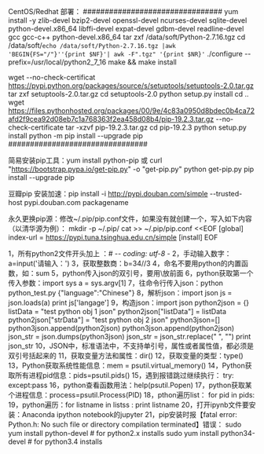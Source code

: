 CentOS/Redhat 部署：
################################
yum install -y zlib-devel bzip2-devel openssl-devel ncurses-devel sqlite-devel python-devel.x86_64 libffi-devel expat-devel gdbm-devel readline-devel gcc gcc-c++ python-devel.x86_64
tar zxf /data/soft/Python-2.7.16.tgz
cd /data/soft/`echo /data/soft/Python-2.7.16.tgz |awk 'BEGIN{FS="/"}''{print $NF}'| awk -F".tgz" '{print $NR}'`
./configure  --prefix=/usr/local/python2_7_16
make && make install

wget --no-check-certificat  https://pypi.python.org/packages/source/s/setuptools/setuptools-2.0.tar.gz
tar zxf setuptools-2.0.tar.gz
cd setuptools-2.0
python setup.py install
cd  ..
wget https://files.pythonhosted.org/packages/00/9e/4c83a0950d8bdec0b4ca72afd2f9cea92d08eb7c1a768363f2ea458d08b4/pip-19.2.3.tar.gz --no-check-certificate
tar -xzvf pip-19.2.3.tar.gz
cd pip-19.2.3
python setup.py install
python -m pip install --upgrade pip
################################

简易安装pip工具：yum install python-pip 或 curl "https://bootstrap.pypa.io/get-pip.py" -o "get-pip.py"
python get-pip.py
pip install --upgrade pip

豆瓣pip 安装加速：pip install -i http://pypi.douban.com/simple --trusted-host pypi.douban.com packagename

永久更换pip源：修改~/.pip/pip.conf文件，如果没有就创建一个，写入如下内容（以清华源为例）：
mkdir -p ~/.pip/
cat >> ~/.pip/pip.conf <<EOF
[global]
index-url = https://pypi.tuna.tsinghua.edu.cn/simple
[install]
EOF


1，所有python2文件开头加上 ：# -*- coding: utf-8 -*
2，手动输入数字：a=input('请输入：')
3，获取整数商：b=34//3
4，命名不要用python的内置函数，如：sum
5，python传入json的双引号，要用\放前面
6，python获取第一个传入参数：import sys  a = sys.argv[1]
7，往命令行传入json：python python_test.py {\"language\":\"Chinese\"}
8，解析json：import json  js = json.loads(a)  print js['langage']
9，构造json：import json  python2json = {}  listData = "test python obj 1 json"  python2json["listData"] = listData  python2json["strData"] = "test python obj 2 json"  python3json=[]  python3json.append(python2json)  python3json.append(python2json)  json_str = json.dumps(python3json)  json_str = json_str.replace(" ", "")  print json_str
10，JSON中，标准语法中，不支持单引号，属性或者属性值，都必须是双引号括起来的
11，获取变量方法和属性：dir()
12，获取变量的类型：type()
13，Python获取系统性能信息：mem = psutil.virtual_memory() 
14，Python获取所有进程pid信息：pids=psutil.pids()
15，遇到报错跳过继续执行：    try: except:pass
16，python查看函数用法：help(psutil.Popen)
17，python获取某个进程信息：process=psutil.Process(PID)
18，pthon遍历list： for pid in pids:
19，python遍历：for listname in listss :  print listname
20，打开ipynb文件要安装：Anaconda ipython notebook的jupyter
21，pip安装时报【fatal error: Python.h: No such file or directory compilation terminated】错误：
sudo yum install python-devel   # for python2.x installs
sudo yum install python34-devel   # for python3.4 installs
